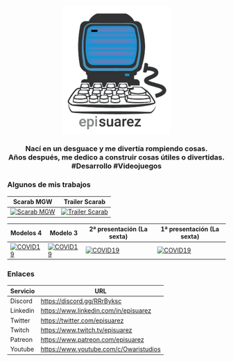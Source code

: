 <p align="center">
   <img align="center" width="250" src="https://github.com/episuarez/episuarez/blob/25e22b070582a29aa1dabb1c1c221d63851fd7c9/logo72.png" />
   <h3 align="center">Nací en un desguace y me divertía rompiendo cosas.<br>Años después, me dedico a construir cosas útiles o divertidas. #Desarrollo #Videojuegos</h3>
</p>

<h3>Algunos de mis trabajos</h3>

Scarab MGW|Trailer Scarab
--|--
[![Scarab MGW](https://img.youtube.com/vi/Z9j4nppRX7U/maxresdefault.jpg)](https://youtu.be/Z9j4nppRX7U)|[![Trailer Scarab](https://img.youtube.com/vi/VAbEK5CCT3M/maxresdefault.jpg)](https://youtu.be/VAbEK5CCT3M)

Modelos 4|Modelo 3|2ª presentación (La sexta)|1ª presentación (La sexta)
--|--|--|--
[![COVID19](https://img.youtube.com/vi/hqve1-UTQY4/maxresdefault.jpg)](https://youtu.be/hqve1-UTQY4)|[![COVID19](https://img.youtube.com/vi/wyD-g1flgoA/maxresdefault.jpg)](https://youtu.be/wyD-g1flgoA)|[![COVID19](https://img.youtube.com/vi/CBsTDs4ERH0/maxresdefault.jpg)](https://youtu.be/CBsTDs4ERH0)|[![COVID19](https://img.youtube.com/vi/Kj9lTZIBPw0/maxresdefault.jpg)](https://youtu.be/Kj9lTZIBPw0)

<h3>Enlaces</h3>

Servicio|URL
--|--
Discord|https://discord.gg/RRrByksc
Linkedin|https://www.linkedin.com/in/episuarez
Twitter|https://twitter.com/episuarez
Twitch|https://www.twitch.tv/episuarez
Patreon|https://www.patreon.com/episuarez
Youtube|https://www.youtube.com/c/Owaristudios
